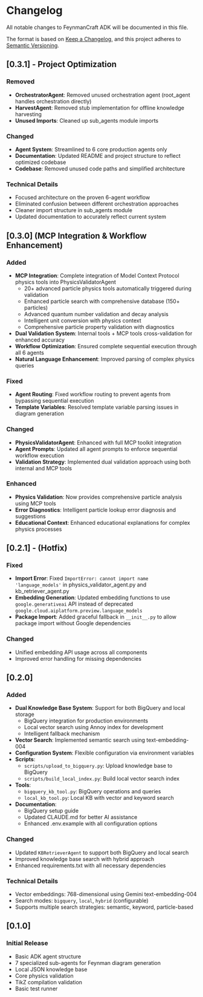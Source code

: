 # Changelog

All notable changes to FeynmanCraft ADK will be documented in this file.

The format is based on [Keep a Changelog](https://keepachangelog.com/en/1.0.0/),
and this project adheres to [Semantic Versioning](https://semver.org/spec/v2.0.0.html).

## [0.3.1] - Project Optimization

### Removed
- **OrchestratorAgent**: Removed unused orchestration agent (root_agent handles orchestration directly)
- **HarvestAgent**: Removed stub implementation for offline knowledge harvesting
- **Unused Imports**: Cleaned up sub_agents module imports

### Changed
- **Agent System**: Streamlined to 6 core production agents only
- **Documentation**: Updated README and project structure to reflect optimized codebase
- **Codebase**: Removed unused code paths and simplified architecture

### Technical Details
- Focused architecture on the proven 6-agent workflow
- Eliminated confusion between different orchestration approaches
- Cleaner import structure in sub_agents module
- Updated documentation to accurately reflect current system

## [0.3.0] (MCP Integration & Workflow Enhancement)

### Added
- **MCP Integration**: Complete integration of Model Context Protocol physics tools into PhysicsValidatorAgent
  - 20+ advanced particle physics tools automatically triggered during validation
  - Enhanced particle search with comprehensive database (150+ particles)
  - Advanced quantum number validation and decay analysis
  - Intelligent unit conversion with physics context
  - Comprehensive particle property validation with diagnostics
- **Dual Validation System**: Internal tools + MCP tools cross-validation for enhanced accuracy
- **Workflow Optimization**: Ensured complete sequential execution through all 6 agents
- **Natural Language Enhancement**: Improved parsing of complex physics queries

### Fixed
- **Agent Routing**: Fixed workflow routing to prevent agents from bypassing sequential execution
- **Template Variables**: Resolved template variable parsing issues in diagram generation

### Changed
- **PhysicsValidatorAgent**: Enhanced with full MCP toolkit integration
- **Agent Prompts**: Updated all agent prompts to enforce sequential workflow execution
- **Validation Strategy**: Implemented dual validation approach using both internal and MCP tools

### Enhanced
- **Physics Validation**: Now provides comprehensive particle analysis using MCP tools
- **Error Diagnostics**: Intelligent particle lookup error diagnosis and suggestions
- **Educational Context**: Enhanced educational explanations for complex physics processes

## [0.2.1] -  (Hotfix)

### Fixed
- **Import Error**: Fixed `ImportError: cannot import name 'language_models'` in physics_validator_agent.py and kb_retriever_agent.py
- **Embedding Generation**: Updated embedding functions to use `google.generativeai` API instead of deprecated `google.cloud.aiplatform.preview.language_models`
- **Package Import**: Added graceful fallback in `__init__.py` to allow package import without Google dependencies

### Changed
- Unified embedding API usage across all components
- Improved error handling for missing dependencies

## [0.2.0] 

### Added
- **Dual Knowledge Base System**: Support for both BigQuery and local storage
  - BigQuery integration for production environments
  - Local vector search using Annoy index for development
  - Intelligent fallback mechanism
- **Vector Search**: Implemented semantic search using text-embedding-004
- **Configuration System**: Flexible configuration via environment variables
- **Scripts**:
  - `scripts/upload_to_bigquery.py`: Upload knowledge base to BigQuery
  - `scripts/build_local_index.py`: Build local vector search index
- **Tools**:
  - `bigquery_kb_tool.py`: BigQuery operations and queries
  - `local_kb_tool.py`: Local KB with vector and keyword search
- **Documentation**:
  - BigQuery setup guide
  - Updated CLAUDE.md for better AI assistance
  - Enhanced .env.example with all configuration options

### Changed
- Updated `KBRetrieverAgent` to support both BigQuery and local search
- Improved knowledge base search with hybrid approach
- Enhanced requirements.txt with all necessary dependencies

### Technical Details
- Vector embeddings: 768-dimensional using Gemini text-embedding-004
- Search modes: `bigquery`, `local`, `hybrid` (configurable)
- Supports multiple search strategies: semantic, keyword, particle-based

## [0.1.0] 

### Initial Release
- Basic ADK agent structure
- 7 specialized sub-agents for Feynman diagram generation
- Local JSON knowledge base
- Core physics validation
- TikZ compilation validation
- Basic test runner
